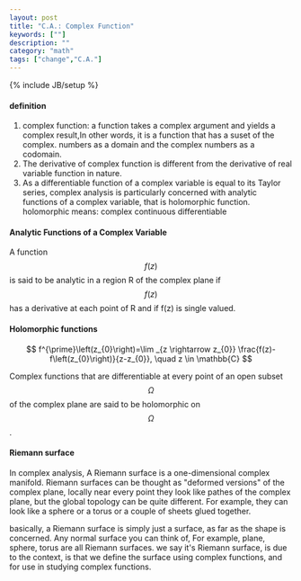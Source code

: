 ```yaml
---
layout: post
title: "C.A.: Complex Function"
keywords: [""]
description: ""
category: "math"
tags: ["change","C.A."]
---
```

{% include JB/setup %}

#### definition
1. complex function: a function takes a complex argument and yields a complex result,In other words, it is a function that has a suset of the complex.
numbers as a domain and the complex numbers as a codomain.
2. The derivative of complex function is different from the derivative of real variable function in nature.
3. As a differentiable function of a complex variable is equal to its Taylor series, complex analysis is particularly concerned with analytic functions
of a complex variable, that is holomorphic function. <br />
holomorphic means: complex continuous differentiable


#### Analytic Functions of a Complex Variable
A function $$f(z)$$ is said to be analytic in a region R of the complex plane if $$f(z)$$ has a derivative at each point of R and if f(z) is single valued.


#### Holomorphic functions
$$
f^{\prime}\left(z_{0}\right)=\lim _{z \rightarrow z_{0}} \frac{f(z)-f\left(z_{0}\right)}{z-z_{0}}, \quad z \in \mathbb{C}
$$

Complex functions that are differentiable at every point of an open subset $$\Omega$$ of the complex plane are said to be holomorphic on $$\Omega$$.

#### Riemann surface
In complex analysis, A Riemann surface is a one-dimensional complex manifold. Riemann surfaces can be thought as "deformed versions" of the complex 
plane, locally near every point they look like pathes of the complex plane, but the global topology can be quite different. For example, they can look
like a sphere or a torus or a couple of sheets glued together. <br />

basically, a Riemann surface is simply just a surface, as far as the shape is concerned. Any normal surface you can think of, For example, plane, sphere,
torus are all Riemann surfaces. we say it's Riemann surface, is due to the context, is that we define the surface using complex functions, and for use in 
studying complex functions.










